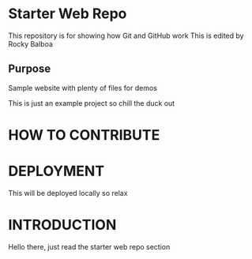 # Starter Web Repo

This repository is for showing how Git and GitHub work
This is edited by Rocky Balboa

## Purpose

Sample website with plenty of files for demos

This is just an example project so chill the duck out

# HOW TO CONTRIBUTE

# DEPLOYMENT
This will be deployed locally so relax

# INTRODUCTION
Hello there, just read the starter web repo section
